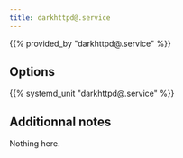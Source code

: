 ```yaml
---
title: darkhttpd@.service
---
```


{{% provided_by "darkhttpd@.service" %}}

## Options

{{% systemd_unit "darkhttpd@.service" %}}

## Additionnal notes

Nothing here.